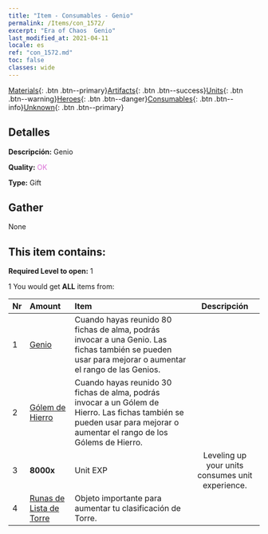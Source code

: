 ```yaml
---
title: "Item - Consumables - Genio"
permalink: /Items/con_1572/
excerpt: "Era of Chaos  Genio"
last_modified_at: 2021-04-11
locale: es
ref: "con_1572.md"
toc: false
classes: wide
---
```

 [Materials](/es/Items/){: .btn .btn--primary}[Artifacts](/es/Items/Artifacts/){: .btn .btn--success}[Units](/es/Items/Units/){: .btn .btn--warning}[Heroes](/es/Items/Heroes/){: .btn .btn--danger}[Consumables](/es/Items/Consumables/){: .btn .btn--info}[Unknown](/es/Items/Unknown/){: .btn .btn--primary}

## Detalles
 **Descripción:** Genio

 **Quality:** <span style="color: #DA70D6">OK</span>

 **Type:** Gift

## Gather

  None

## This item contains:

 **Required Level to open:** 1

 1 You would get **ALL** items  from:

  | Nr | Amount |     Item    | Descripción |
  |:---|:-------|:------------|:-----------:|
  | 1 | [Genio](/es/Items/unt_239/) | Cuando hayas reunido 80 fichas de alma, podrás invocar a una Genio. Las fichas también se pueden usar para mejorar o aumentar el rango de las Genios. | 
  | 2 | [Gólem de Hierro](/es/Items/unt_237/) | Cuando hayas reunido 30 fichas de alma, podrás invocar a un Gólem de Hierro. Las fichas también se pueden usar para mejorar o aumentar el rango de los Gólems de Hierro. | 
  | 3 |  **8000x** | Unit EXP | Leveling up your units consumes unit experience.  | 
  | 4 | [Runas de Lista de Torre](/es/Items/con_785/) | Objeto importante para aumentar tu clasificación de Torre. | 
